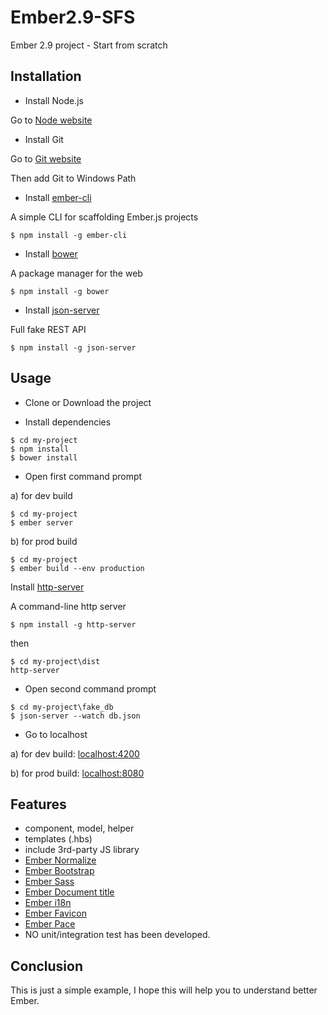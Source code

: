 # Ember2.9-SFS
Ember 2.9 project - Start from scratch

## Installation
- Install Node.js

Go to [Node website](https://nodejs.org/en/)

- Install Git

Go to [Git website](https://git-scm.com/)

Then add Git to Windows Path

- Install [ember-cli](https://ember-cli.com/)

A simple CLI for scaffolding Ember.js projects
```
$ npm install -g ember-cli
```

- Install [bower](https://bower.io/)

A package manager for the web
```
$ npm install -g bower
```

- Install [json-server](https://github.com/typicode/json-server)

Full fake REST API
```
$ npm install -g json-server
```
## Usage

- Clone or Download the project

- Install dependencies
```
$ cd my-project
$ npm install
$ bower install
```

- Open first command prompt

a) for dev build
```
$ cd my-project
$ ember server
```

b) for prod build

```
$ cd my-project
$ ember build --env production
```

Install [http-server](https://github.com/indexzero/http-server)

A command-line http server
```
$ npm install -g http-server
```
then 

```
$ cd my-project\dist
http-server
```

- Open second command prompt
```
$ cd my-project\fake_db
$ json-server --watch db.json
```

- Go to localhost

a) for dev build: [localhost:4200](http://localhost:4200/)

b) for prod build: [localhost:8080](http://localhost:8080/)

## Features

- component, model, helper
- templates (.hbs)
- include 3rd-party JS library
- [Ember Normalize](https://github.com/HeroicEric/ember-normalize)
- [Ember Bootstrap](https://github.com/kaliber5/ember-bootstrap)
- [Ember Sass](https://github.com/aexmachina/ember-cli-sass)
- [Ember Document title](https://github.com/kimroen/ember-cli-document-title)
- [Ember i18n](https://github.com/jamesarosen/ember-i18n)
- [Ember Favicon](https://github.com/davewasmer/ember-cli-favicon)
- [Ember Pace](https://github.com/vectart/ember-cli-pace)
- NO unit/integration test has been developed.

## Conclusion

This is just a simple example, I hope this will help you to understand better Ember.
